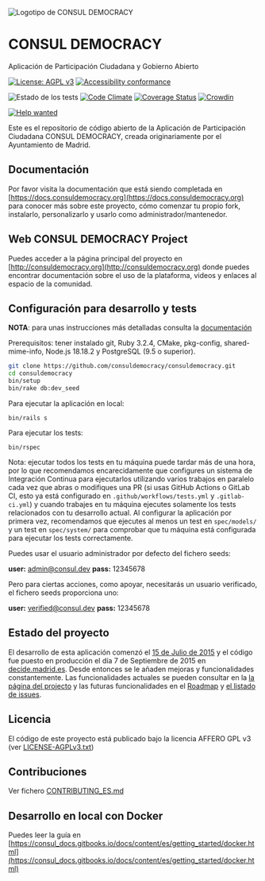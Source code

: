 <!--
  Title: CONSUL DEMOCRACY
  Description: Aplicación de Participación Ciudadana y Gobierno Abierto
  Keywords: democracia, participación ciudadana, participación electrónica, debates, propuestas, votaciones, consultas, legislación colaborativa, presupuestos participativos
-->

![Logotipo de CONSUL DEMOCRACY](https://raw.githubusercontent.com/consuldemocracy/consuldemocracy/master/public/consul_logo.png)

# CONSUL DEMOCRACY

Aplicación de Participación Ciudadana y Gobierno Abierto

[![License: AGPL v3](https://img.shields.io/badge/License-AGPL%20v3-blue.svg)](http://www.gnu.org/licenses/agpl-3.0)
[![Accessibility conformance](https://img.shields.io/badge/accessibility-WAI:AA-green.svg)](https://www.w3.org/WAI/eval/Overview)

![Estado de los tests](https://github.com/consuldemocracy/consuldemocracy/workflows/tests/badge.svg)
[![Code Climate](https://codeclimate.com/github/consuldemocracy/consuldemocracy/badges/gpa.svg)](https://codeclimate.com/github/consuldemocracy/consuldemocracy)
[![Coverage Status](https://coveralls.io/repos/github/consuldemocracy/consuldemocracy/badge.svg?branch=master)](https://coveralls.io/github/consuldemocracy/consuldemocracy?branch=master)
[![Crowdin](https://d322cqt584bo4o.cloudfront.net/consul/localized.svg)](https://translate.consuldemocracy.org/)

[![Help wanted](https://img.shields.io/badge/help-wanted-brightgreen.svg?style=flat-square)](https://github.com/consuldemocracy/consuldemocracy/issues?q=is%3Aopen+label%3A"help+wanted")

Este es el repositorio de código abierto de la Aplicación de Participación Ciudadana CONSUL DEMOCRACY, creada originariamente por el Ayuntamiento de Madrid.

## Documentación

Por favor visita la documentación que está siendo completada en [https://docs.consuldemocracy.org](https://docs.consuldemocracy.org) para conocer más sobre este proyecto, cómo comenzar tu propio fork, instalarlo, personalizarlo y usarlo como administrador/mantenedor.

## Web CONSUL DEMOCRACY Project

Puedes acceder a la página principal del proyecto en [http://consuldemocracy.org](http://consuldemocracy.org) donde puedes encontrar documentación sobre el uso de la plataforma, videos y enlaces al espacio de la comunidad.

## Configuración para desarrollo y tests

**NOTA**: para unas instrucciones más detalladas consulta la [documentación](https://docs.consuldemocracy.org)

Prerequisitos: tener instalado git, Ruby 3.2.4, CMake, pkg-config, shared-mime-info, Node.js 18.18.2 y PostgreSQL (9.5 o superior).

```bash
git clone https://github.com/consuldemocracy/consuldemocracy.git
cd consuldemocracy
bin/setup
bin/rake db:dev_seed
```

Para ejecutar la aplicación en local:

```
bin/rails s
```

Para ejecutar los tests:

```
bin/rspec
```

Nota: ejecutar todos los tests en tu máquina puede tardar más de una hora, por lo que recomendamos encarecidamente que configures un sistema de Integración Continua para ejecutarlos utilizando varios trabajos en paralelo cada vez que abras o modifiques una PR (si usas GitHub Actions o GitLab CI, esto ya está configurado en `.github/workflows/tests.yml` y `.gitlab-ci.yml`) y cuando trabajes en tu máquina ejecutes solamente los tests relacionados con tu desarrollo actual. Al configurar la aplicación por primera vez, recomendamos que ejecutes al menos un test en `spec/models/` y un test en `spec/system/` para comprobar que tu máquina está configurada para ejecutar los tests correctamente.

Puedes usar el usuario administrador por defecto del fichero seeds:

 **user:** admin@consul.dev
 **pass:** 12345678

Pero para ciertas acciones, como apoyar, necesitarás un usuario verificado, el fichero seeds proporciona uno:

 **user:** verified@consul.dev
 **pass:** 12345678

## Estado del proyecto

El desarrollo de esta aplicación comenzó el [15 de Julio de 2015](https://github.com/consuldemocracy/consuldemocracy/commit/8db36308379accd44b5de4f680a54c41a0cc6fc6) y el código fue puesto en producción el día 7 de Septiembre de 2015 en [decide.madrid.es](https://decide.madrid.es). Desde entonces se le añaden mejoras y funcionalidades constantemente. Las funcionalidades actuales se pueden consultar en la [la página del projecto](http://consuldemocracy.org/es) y las futuras funcionalidades en el [Roadmap](https://github.com/consuldemocracy/consuldemocracy/projects/6) y [el listado de issues](https://github.com/consuldemocracy/consuldemocracy/issues).

## Licencia

El código de este proyecto está publicado bajo la licencia AFFERO GPL v3 (ver [LICENSE-AGPLv3.txt](LICENSE-AGPLv3.txt))

## Contribuciones

Ver fichero [CONTRIBUTING_ES.md](CONTRIBUTING_ES.md)

## Desarrollo en local con Docker

Puedes leer la guía en [https://consul_docs.gitbooks.io/docs/content/es/getting_started/docker.html](https://consul_docs.gitbooks.io/docs/content/es/getting_started/docker.html)
